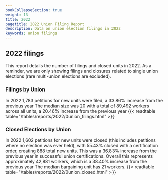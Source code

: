 ```yaml
---
bookCollapseSection: true
weight: 13
title: 2022
pagetitle: 2022 Union Filing Report
description: Data on union election filings in 2022
keywords: union filings
---
```


## 2022 filings

This report details the number of filings and closed units in 2022. As a reminder, we are only showing filings and closures related to single union elections (rare multi-union elections are excluded).

### Filings by Union
In 2022 1,783 petitions for new units were filed, a 33.86% increase from the previous year The median size was 20 with a total of 89,492 workers across all units, a 20.46% increase from the previous year
{{< readtable table="/tables/reports/2022/0union_filings.html" >}}

### Closed Elections by Union
In 2022 1,602 petitions for new units were closed (this includes petitions where no election was ever held), with 55.43% closed with a certification order, creating 888 total new units. This was a 36.83% increase from the previous year in successful union certifications. Overall this represents approximately 42,881 workers, which is a 38.40% increase from the previous year The median bargaining unit has 21 workers.
{{< readtable table="/tables/reports/2022/0union_closed.html" >}}
